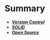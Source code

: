 # Summary

- [***Version Control***](Version_Control/Summary.md)
- [***SOLID***](SOLID/Summary.md)
- [***Open Source***](Open_Source/Summary.md)
